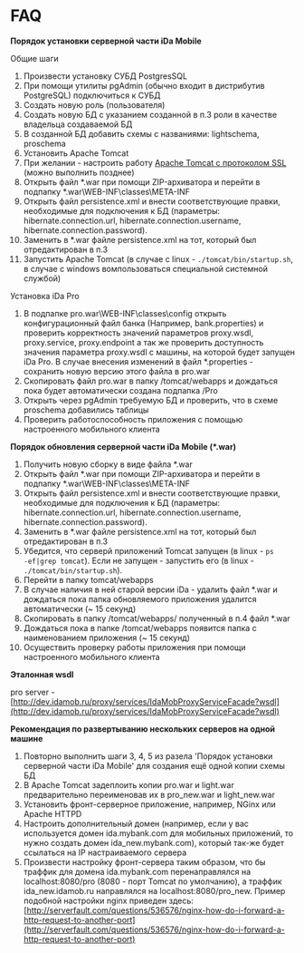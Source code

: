 # FAQ

**Порядок установки серверной части iDa Mobile**

Общие шаги

1. Произвести установку СУБД PostgresSQL
2. При помощи утилиты pgAdmin (обычно входит в дистрибутив PostgreSQL) подключиться к СУБД
3. Создать новую роль (пользователя)
4. Создать новую БД с указанием созданной в п.3 роли в качестве владельца создаваемой БД
5. В созданной БД добавить схемы с названиями: lightschema, proschema
6. Установить Apache Tomcat
7. При желании - настроить работу [Apache Tomcat с протоколом SSL](http://habrahabr.ru/post/134453/) (можно выполнить позднее)
8. Открыть файл *.war при помощи ZIP-архиватора и перейти в подпапку *.war\WEB-INF\classes\META-INF
9. Открыть файл persistence.xml и внести соответствующие правки, необходимые для подключения к БД (параметры: hibernate.connection.url, hibernate.connection.username, hibernate.connection.password).
10. Заменить в *.war файле persistence.xml на тот, который был отредактирован в п.3
11. Запустить Apache Tomcat (в случае с linux - <code>./tomcat/bin/startup.sh</code>, в случае с windows вомпользоваться специальной системной службой)

Установка iDa Pro

1. В подпапке pro.war\WEB-INF\classes\config открыть конфигурационный файл банка (Например, bank.properties) и проверить корректность значений параметров proxy.wsdl, proxy.service, proxy.endpoint а так же проверить доступность значения параметра proxy.wsdl с машины, на которой будет запущен iDa Pro. В случае внесения изменений в файл *.properties - сохранить новую версию этого файла в pro.war
2. Скопировать файл pro.war в папку /tomcat/webapps и дождаться пока будет автоматически создана подпапка /Pro
3. Открыть через pgAdmin требуемую БД и проверить, что в схеме proschema добавились таблицы
4. Проверить работоспособность приложения с помощью настроенного мобильного клиента

**Порядок обновления серверной части iDa Mobile (*.war)**

1. Получить новую сборку в виде файла *.war
2. Открыть файл *.war при помощи ZIP-архиватора и перейти в подпапку *.war\WEB-INF\classes\META-INF
3. Открыть файл persistence.xml и внести соответствующие правки, необходимые для подключения к БД (параметры: hibernate.connection.url, hibernate.connection.username, hibernate.connection.password).
4. Заменить в *.war файле persistence.xml на тот, который был отредактирован в п.3
5. Убедится, что серверй приложений Tomcat запущен (в linux - <code>ps -ef|grep tomcat</code>). Если не запущен - запустить его (в linux - <code>./tomcat/bin/startup.sh</code>).
6. Перейти в папку tomcat/webapps
7. В случае наличия в ней старой версии iDa - удалить файл *.war и дождаться пока папка обновляемого приложения удалится автоматически (~ 15 секунд)
8. Скопировать в папку /tomcat/webapps/ полученный в п.4 файл *.war
9. Дождаться пока в папке /tomcat/webapps появится папка с наименованием приложения (~ 15 секунд)
10. Осуществить проверку работы приложения при помощи настроенного мобильного клиента

**Эталонная wsdl**

pro server - [http://dev.idamob.ru/proxy/services/IdaMobProxyServiceFacade?wsdl](http://dev.idamob.ru/proxy/services/IdaMobProxyServiceFacade?wsdl)

**Рекомендация по развертыванию нескольких серверов на одной машине**

1. Повторно выполнить шаги 3, 4, 5 из разела 'Порядок установки серверной части iDa Mobile' для создания ещё одной копии схемы БД
2. В Apache Tomcat задеплоить копии pro.war и light.war предварительно переименовав их в pro_new.war и light_new.war
3. Установить фронт-серверное приложение, например, NGinx или Apache HTTPD
4. Настроить дополнительный домен (например, если у вас используется домен ida.mybank.com для мобильных приложений, то нужно создать домен ida_new.mybank.com), который так-же будет ссылаться на IP настраиваемого сервера
4. Произвести настройку фронт-сервера таким образом, что бы траффик для домена ida.mybank.com перенаправлялся на localhost:8080/pro (8080 - порт Tomcat по умолчанию), а траффик ida_new.idamob.ru направлялся на localhost:8080/pro_new. Пример подобной настройки nginx приведен здесь: [http://serverfault.com/questions/536576/nginx-how-do-i-forward-a-http-request-to-another-port](http://serverfault.com/questions/536576/nginx-how-do-i-forward-a-http-request-to-another-port)
